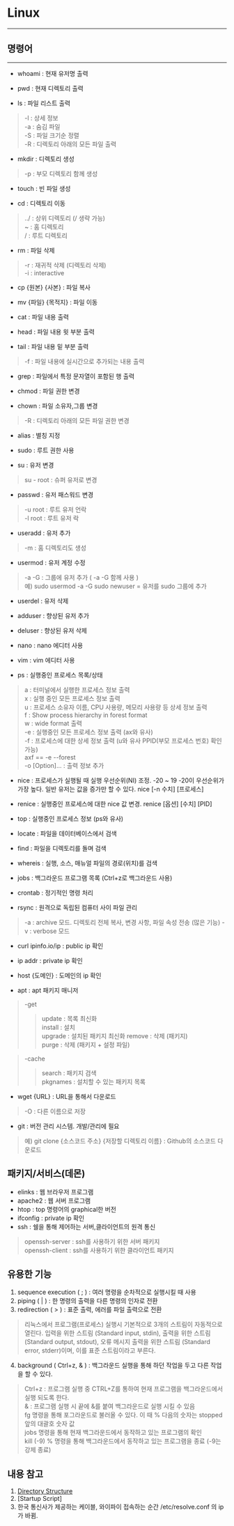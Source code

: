 # Linux  
---
## 명령어  
---  
- whoami : 현재 유저명 출력  

- pwd : 현재 디렉토리 출력  

- ls : 파일 리스트 출력 
> -l : 상세 정보  
  -a : 숨김 파일  
  -S : 파일 크기순 정렬  
  -R : 디렉토리 아래의 모든 파일 출력  
  
- mkdir : 디렉토리 생성 
> -p : 부모 디렉토리 함께 생성  
- touch : 빈 파일 생성  

- cd : 디렉토리 이동  
> ../  : 상위 디렉토리 (/ 생략 가능)  
  ~ : 홈 디렉토리  
  / : 루트 디렉토리  
- rm : 파일 삭제
> -r : 재귀적 삭제 (디렉토리 삭제)  
  -i : interactive  
  
- cp {원본} {사본} : 파일 복사  

- mv {파일} {목적지} : 파일 이동  

- cat : 파일 내용 출력  

- head : 파일 내용 윗 부분 출력  

- tail : 파일 내용 밑 부분 출력  
> -f : 파일 내용에 실시간으로 추가되는 내용 출력  

- grep : 파일에서 특정 문자열이 포함된 행 출력  

- chmod : 파일 권한 변경  

- chown : 파일 소유자,그룹 변경  
> -R : 디렉토리 아래의 모든 파일 권한 변경  
- alias : 별칭 지정  

- sudo : 루트 권한 사용  

- su : 유저 변경  
> su - root : 슈퍼 유저로 변경  

- passwd : 유저 패스워드 변경  
> -u root : 루트 유저 언락  
> -l root : 루트 유저 락  

- useradd : 유저 추가
> -m : 홈 디렉토리도 생성  

- usermod : 유저 계정 수정 
> -a -G : 그룹에 유저 추가 ( -a -G 함께 사용 )  
  예) sudo usermod -a -G sudo newuser = 유저를 sudo 그룹에 추가  
  
- userdel : 유저 삭제  

- adduser : 향상된 유저 추가  

- deluser : 향상된 유저 삭제  

- nano : nano 에디터 사용  

- vim : vim 에디터 사용  

- ps : 실행중인 프로세스 목록/상태  
> a : 터미널에서 실행한 프로세스 정보 출력  
  x : 실행 중인 모든 프로세스 정보 출력  
  u : 프로세스 소유자 이름, CPU 사용량, 메모리 사용량 등 상세 정보 출력  
  f : Show process hierarchy in forest format  
  w : wide format 출력  
  -e : 실행중인 모든 프로세스 정보 출력 (ax와 유사)  
  -f : 프로세스에 대한 상세 정보 출력 (u와 유사 PPID(부모 프로세스 번호) 확인 가능)  
  axf == -e --forest  
  -o [Option]... : 출력 정보 추가  
  
- nice : 프로세스가 실행될 때 실행 우선순위(NI) 조정. -20 ~ 19 -20이 우선순위가 가장 높다. 일반 유저는 값을 증가만 할 수 있다. nice [-n 수치] [프로세스]

- renice : 실행중인 프로세스에 대한 nice 값 변경. renice [옵션] [수치] [PID]  

- top : 실행중인 프로세스 정보 (ps와 유사)  

- locate : 파일을 데이터베이스에서 검색  

- find : 파일을 디렉토리를 돌며 검색  

- whereis : 실행, 소스, 매뉴얼 파일의 경로(위치)를 검색  

- jobs : 백그라운드 프로그램 목록 (Ctrl+z로 백그라운드 사용)  

- crontab : 정기적인 명령 처리  

- rsync : 원격으로 독립된 컴퓨터 사이 파일 관리  
> -a : archive 모드. 디렉토리 전체 복사, 변경 사항, 파일 속성 전송 (많은 기능)
  -v : verbose 모드
  
- curl ipinfo.io/ip : public ip 확인  

- ip addr : private ip 확인 

- host {도메인} : 도메인의 ip 확인  

- apt : apt 패키지 매니저  
> -get  
>   > update : 목록 최신화  
      install : 설치  
      upgrade : 설치된 패키지 최신화
      remove : 삭제 (패키지)  
      purge : 삭제 (패키지 + 설정 파일)  
      
> -cache  
>   > search : 패키지 검색  
      pkgnames : 설치할 수 있는 패키지 목록  
- wget {URL} : URL을 통해서 다운로드  
> -O : 다른 이름으로 저장  

- git : 버전 관리 시스템. 개발/관리에 필요
> 예) git clone {소스코드 주소} {저장할 디렉토리 이름} : Github의 소스코드 다운로드

## 패키지/서비스(데몬)  
- elinks : 웹 브라우저 프로그램 
- apache2 : 웹 서버 프로그램  
- htop : top 명령어의 graphical한 버전  
- ifconfig : private ip 확인  
- ssh : 쉘을 통해 제어하는 서버,클라이언트의 원격 통신  
> openssh-server : ssh를 사용하기 위한 서버 패키지  
  openssh-client : ssh를 사용하기 위한 클라이언트 패키지  

## 유용한 기능
1. sequence execution ( ; ) : 여러 명령을 순차적으로 실행시킬 때 사용  
2. piping ( | ) : 한 명령의 출력을 다른 명령의 인자로 전환  
3. redirection ( > ) : 표준 출력, 에러를 파일 출력으로 전환  
> 리눅스에서 프로그램(프로세스) 실행시 기본적으로 3개의 스트림이 자동적으로 열린다. 입력을 위한 스트림 (Standard input, stdin), 출력을 위한 스트림 (Standard output, stdout), 오류 메시지 출력을 위한 스트림 (Standard error, stderr)이며, 이를 표준 스트림이라고 부른다.  
4. background ( Ctrl+z, & ) : 백그라운드 실행을 통해 하던 작업을 두고 다른 작업을 할 수 있다.  
> Ctrl+z : 프로그램 실행 중 CTRL+Z를 통하여 현재 프로그램을 백그라운드에서 실행 되도록 한다.  
  & : 프로그램 실행 시 끝에 &를 붙여 백그라운드로 실행 시킬 수 있음  
  fg 명령을 통해 포그라운드로 불러올 수 있다. 이 때 % 다음의 숫자는 stopped 앞의 대괄호 숫자 값  
  jobs 명령을 통해 현재 백그라운드에서 동작하고 있는 프로그램의 확인  
  kill (-9) % 명령을 통해 백그라운드에서 동작하고 있는 프로그램을 종료 (-9는 강제 종료)  



## 내용 참고
1. [Directory Structure](https://www.thegeekstuff.com/2010/09/linux-file-system-structure/)  
2. [Startup Script]  
3. 한국 통신사가 제공하는 케이블, 와이파이 접속하는 순간 /etc/resolve.conf 의 ip가 바뀜.

